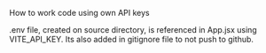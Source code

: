 How to work code using own API keys

.env file, created on source directory, is referenced in App.jsx using VITE_API_KEY. Its also added in gitignore file to not push to github.
